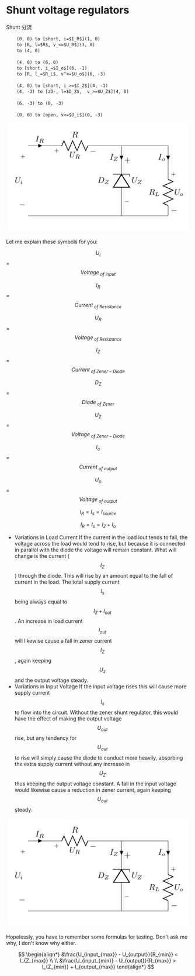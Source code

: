 # Shunt voltage regulators

Shunt 分流

```text
    (0, 0) to [short, i=$I_R$](1, 0)
    to [R, l=$R$, v_<=$U_R$](3, 0)
    to (4, 0)

    (4, 0) to (6, 0)
    to [short, i_=$I_o$](6, -1)
    to [R, l_=$R_L$, v^<=$U_o$](6, -3)

    (4, 0) to [short, i_>=$I_Z$](4, -1)
    (4, -3) to [zD-, l=$D_Z$,  v_>=$U_Z$](4, 0)

    (6, -3) to (0, -3)

    (0, 0) to [open, v<=$U_i$](0, -3)
```

![](../../../.gitbook/assets/shunt%20voltage%20regulator.png)

Let me explain these symbols for you:

$$U_i$$ = $$Voltage_{\text{ } of \text{ } input}$$

$$I_R$$ = $$Current_{\text{ } of \text{ } Resistance}$$

$$U_R$$ = $$Voltage_{\text{ } of \text{ } Resistance}$$

$$I_Z$$ = $$Current_{\text{ } of \text{ } Zener-Diode}$$

$$D_Z$$ = $$Diode_{\text{ } of \text{ } Zener}$$

$$U_Z$$ = $$Voltage_{\text{ } of \text{ } Zener-Diode}$$

$$I_o$$ = $$Current_{\text{ } of \text{ } output}$$

$$U_o$$ = $$Voltage_{\text{ } of \text{ } output}$$

$$I_R = I_s = I_{source}$$

$$I_R = I_s = I_Z + I_o$$

* Variations in Load Current If the current in the load Iout tends to fall, the voltage across the load would tend to rise, but because it is connected in parallel with the diode the voltage will remain constant. What will change is the current \($$I_Z$$\) through the diode. This will rise by an amount equal to the fall of current in the load. The total supply current $$I_s$$ being always equal to $$I_Z + I_{out}$$. An increase in load current $$I_{out}$$ will likewise cause a fall in zener current $$I_Z$$, again keeping $$U_z$$ and the output voltage steady.
* Variations in Input Voltage If the input voltage rises this will cause more supply current $$I_s$$ to flow into the circuit. Without the zener shunt regulator, this would have the effect of making the output voltage $$U_{out}$$ rise, but any tendency for $$U_{out}$$ to rise will simply cause the diode to conduct more heavily, absorbing the extra supply current without any increase in $$U_{Z}$$ thus keeping the output voltage constant. A fall in the input voltage would likewise cause a reduction in zener current, again keeping $$U_{out}$$ steady.

![](../../../.gitbook/assets/shunt%20voltage%20regulator.png)

Hopelessly, you have to remember some formulas for testing. Don't ask me why, I don't know why either.

$$
\begin{align*}
&\frac{U_{input_{max}} - U_{output}}{R_{min}} < I_{Z_{max}}
\\ \\
&\frac{U_{input_{min}} - U_{output}}{R_{max}} > I_{Z_{min}} + I_{output_{max}}
\end{align*}
$$

